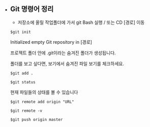 
+ ## Git 명령어 정리
    + 저장소에 올릴 작업폴더에 가서 git Bash 실행 / 또는 CD [경로] 이동

    ```
    $git init
    ```
    
    Initialized empty Git repository in [경로] 

    프로젝트 폴더 안에 .git이라는 숨겨진 폴더가 생성됩니다.

    폴더를 보고 싶다면, 보기에서 숨겨진 파일 보기를 체크하세요.

    
    ```
    $git add .
    ```

    ```
    $git status
    ```
    현재 파일들의 상태를 볼 수 있습니다

   
    ```
    $git remote add origin "URL"
    ```
    
    ```
    $git remote -v
    ```
    
    ```
    $git push origin master
    ```


